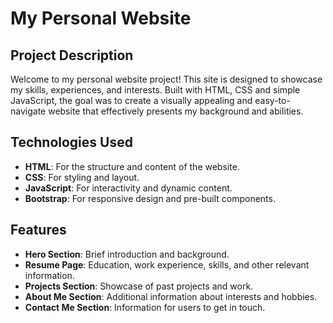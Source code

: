 # My Personal Website

## Project Description
Welcome to my personal website project! This site is designed to showcase my skills, experiences, and interests. Built with HTML, CSS and simple JavaScript, the goal was to create a visually appealing and easy-to-navigate website that effectively presents my background and abilities.

## Technologies Used
- **HTML**: For the structure and content of the website.
- **CSS**: For styling and layout.
- **JavaScript**: For interactivity and dynamic content.
- **Bootstrap**: For responsive design and pre-built components.

## Features
- **Hero Section**: Brief introduction and background.
- **Resume Page**: Education, work experience, skills, and other relevant information.
- **Projects Section**: Showcase of past projects and work.
- **About Me Section**: Additional information about interests and hobbies.
- **Contact Me Section**: Information for users to get in touch.
